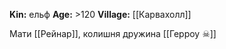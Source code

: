 **Kin:** ельф
**Age:** >120
**Village:** [[Карвахолл]]

Мати [[Рейнар]], колишня дружина [[Герроу ☠]]